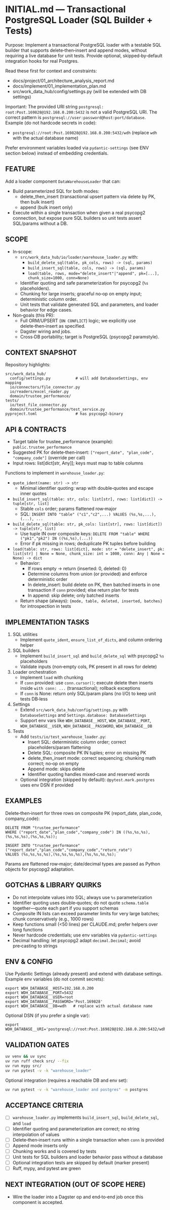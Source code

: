 # INITIAL.md — Transactional PostgreSQL Loader (SQL Builder + Tests)

Purpose: Implement a transactional PostgreSQL loader with a testable SQL builder that supports delete‑then‑insert and append modes, without requiring a live database for unit tests. Provide optional, skipped‑by‑default integration hooks for real Postgres.

Read these first for context and constraints:
- docs/project/01_architecture_analysis_report.md
- docs/implement/01_implementation_plan.md
- src/work_data_hub/config/settings.py (will be extended with DB settings)

Important: The provided URI string `postgresql: root:Post.169828@192.168.0.200:5432` is not a valid PostgreSQL URI. The correct pattern is `postgresql://user:password@host:port/database`. Example (do not hardcode secrets in code):
- `postgresql://root:Post.169828@192.168.0.200:5432/wdh` (replace `wdh` with the actual database name)

Prefer environment variables loaded via `pydantic-settings` (see ENV section below) instead of embedding credentials.

## FEATURE
Add a loader component `DataWarehouseLoader` that can:
- Build parameterized SQL for both modes:
  - delete_then_insert (transactional upsert pattern via delete by PK, then bulk insert)
  - append (bulk insert only)
- Execute within a single transaction when given a real psycopg2 connection, but expose pure SQL builders so unit tests assert SQL/params without a DB.

## SCOPE
- In‑scope:
  - `src/work_data_hub/io/loader/warehouse_loader.py` with:
    - `build_delete_sql(table, pk_cols, rows) -> (sql, params)`
    - `build_insert_sql(table, cols, rows) -> (sql, params)`
    - `load(table, rows, mode="delete_insert"|"append", pk=[...], chunk_size=1000, conn=None)`
  - Identifier quoting and safe parameterization for psycopg2 (`%s` placeholders).
  - Chunking for large inserts; graceful no‑op on empty input; deterministic column order.
  - Unit tests that validate generated SQL and parameters, and loader behavior for edge cases.
- Non‑goals (this PR):
  - Full ORM/UPSERT (`ON CONFLICT`) logic; we explicitly use delete‑then‑insert as specified.
  - Dagster wiring and jobs.
  - Cross‑DB portability; target is PostgreSQL (psycopg2 paramstyle).

## CONTEXT SNAPSHOT
Repository highlights:
```
src/work_data_hub/
  config/settings.py           # will add DatabaseSettings, env mapping
  io/connectors/file_connector.py
  io/readers/excel_reader.py
  domain/trustee_performance/
tests/
  io/test_file_connector.py
  domain/trustee_performance/test_service.py
pyproject.toml                 # has psycopg2-binary
```

## API & CONTRACTS
- Target table for trustee_performance (example): `public.trustee_performance`
- Suggested PK for delete‑then‑insert: `["report_date", "plan_code", "company_code"]` (override per call)
- Input rows: list[dict[str, Any]]; keys must map to table columns

Functions to implement in `warehouse_loader.py`:
- `quote_ident(name: str) -> str`
  - Minimal identifier quoting: wrap with double‑quotes and escape inner quotes
- `build_insert_sql(table: str, cols: list[str], rows: list[dict]) -> tuple[str, list]`
  - Stable `cols` order; params flattened row‑major
  - SQL: `INSERT INTO "table" ("c1","c2",...) VALUES (%s,%s,...), (...), ...`
- `build_delete_sql(table: str, pk_cols: list[str], rows: list[dict]) -> tuple[str, list]`
  - Use tuple IN over composite keys: `DELETE FROM "table" WHERE ("pk1","pk2") IN ((%s,%s),(...))`
  - Error if pk missing in rows; deduplicate PK tuples before building
- `load(table: str, rows: list[dict], mode: str = "delete_insert", pk: list[str] | None = None, chunk_size: int = 1000, conn: Any | None = None) -> dict`
  - Behavior:
    - If rows empty → return {inserted: 0, deleted: 0}
    - Determine columns from union (or provided) and enforce deterministic order
    - In delete_insert: build delete on PK, then batched inserts in one transaction if `conn` provided; else return plan for tests
    - In append: skip delete; only batched inserts
  - Return shape (always): `{mode, table, deleted, inserted, batches}` for introspection in tests

## IMPLEMENTATION TASKS
1) SQL utilities
   - Implement `quote_ident`, `ensure_list_of_dicts`, and column ordering helper
2) SQL builders
   - Implement `build_insert_sql` and `build_delete_sql` with psycopg2 `%s` placeholders
   - Validate inputs (non‑empty cols, PK present in all rows for delete)
3) Loader orchestration
   - Implement `load` with chunking
   - If `conn` provided: use `conn.cursor()`; execute delete then inserts inside `with conn: ...` (transactional); rollback exceptions
   - If `conn` is None: return only SQL/param plans (no I/O) to keep unit tests DB‑less
4) Settings
   - Extend `src/work_data_hub/config/settings.py` with `DatabaseSettings` and `Settings.database: DatabaseSettings`
   - Support env vars like `WDH_DATABASE__HOST`, `WDH_DATABASE__PORT`, `WDH_DATABASE__USER`, `WDH_DATABASE__PASSWORD`, `WDH_DATABASE__DB`
5) Tests
   - Add `tests/io/test_warehouse_loader.py`:
     - Insert SQL: deterministic column order; correct placeholders/param flattening
     - Delete SQL: composite PK IN tuples; error on missing PK
     - delete_then_insert mode: correct sequencing; chunking math correct; no‑op on empty
     - Append mode: skips delete
     - Identifier quoting handles mixed‑case and reserved words
   - Optional integration (skipped by default): `@pytest.mark.postgres` uses env DSN if provided

## EXAMPLES
Delete‑then‑insert for three rows on composite PK (report_date, plan_code, company_code):
```
DELETE FROM "trustee_performance"
WHERE ("report_date","plan_code","company_code") IN ((%s,%s,%s),(%s,%s,%s),(%s,%s,%s));

INSERT INTO "trustee_performance" ("report_date","plan_code","company_code","return_rate")
VALUES (%s,%s,%s,%s),(%s,%s,%s,%s),(%s,%s,%s,%s);
```
Params are flattened row‑major; date/decimal types are passed as Python objects for psycopg2 adaptation.

## GOTCHAS & LIBRARY QUIRKS
- Do not interpolate values into SQL; always use `%s` parameterization
- Identifier quoting uses double‑quotes; do not quote `schema.table` together—quote each part if you support schemas
- Composite IN lists can exceed parameter limits for very large batches; chunk conservatively (e.g., 1000 rows)
- Keep functions small (<50 lines) per CLAUDE.md; prefer helpers over long functions
- Never hardcode credentials; use env variables via `pydantic-settings`
- Decimal handling: let psycopg2 adapt `decimal.Decimal`; avoid pre‑casting to strings

## ENV & CONFIG
Use Pydantic Settings (already present) and extend with database settings. Example env variables (do not commit secrets):
```
export WDH_DATABASE__HOST=192.168.0.200
export WDH_DATABASE__PORT=5432
export WDH_DATABASE__USER=root
export WDH_DATABASE__PASSWORD='Post.169828'
export WDH_DATABASE__DB=wdh   # replace with actual database name
```
Optional DSN (if you prefer a single var):
```
export WDH_DATABASE__URI='postgresql://root:Post.169828@192.168.0.200:5432/wdh'
```

## VALIDATION GATES
```bash
uv venv && uv sync
uv run ruff check src/ --fix
uv run mypy src/
uv run pytest -v -k "warehouse_loader"
```
Optional integration (requires a reachable DB and env set):
```bash
uv run pytest -v -k "warehouse_loader and postgres" -m postgres
```

## ACCEPTANCE CRITERIA
- [ ] `warehouse_loader.py` implements `build_insert_sql`, `build_delete_sql`, and `load`
- [ ] Identifier quoting and parameterization are correct; no string interpolation of values
- [ ] Delete‑then‑insert runs within a single transaction when `conn` is provided
- [ ] Append mode inserts only
- [ ] Chunking works and is covered by tests
- [ ] Unit tests for SQL builders and loader behavior pass without a database
- [ ] Optional integration tests are skipped by default (marker present)
- [ ] Ruff, mypy, and pytest are green

## NEXT INTEGRATION (OUT OF SCOPE HERE)
- Wire the loader into a Dagster op and end‑to‑end job once this component is accepted.
